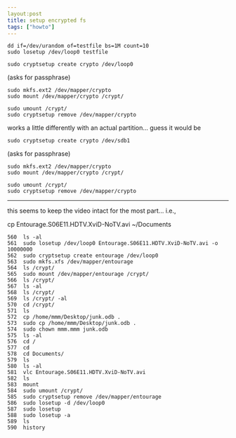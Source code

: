 ```yaml
---
layout:post
title: setup encrypted fs
tags: ["howto"]
---
```



    dd if=/dev/urandom of=testfile bs=1M count=10
    sudo losetup /dev/loop0 testfile 

    sudo cryptsetup create crypto /dev/loop0

(asks for passphrase)

    sudo mkfs.ext2 /dev/mapper/crypto 
    sudo mount /dev/mapper/crypto /crypt/

    sudo umount /crypt/
    sudo cryptsetup remove /dev/mapper/crypto 






works a little differently with an actual partition... guess it would be

    sudo cryptsetup create crypto /dev/sdb1

(asks for passphrase)

    sudo mkfs.ext2 /dev/mapper/crypto 
    sudo mount /dev/mapper/crypto /crypt/

    sudo umount /crypt/
    sudo cryptsetup remove /dev/mapper/crypto 


-----

this seems to keep the video intact for the most part...  i.e.,

cp Entourage.S06E11.HDTV.XviD-NoTV.avi ~/Documents

    560  ls -al
    561  sudo losetup /dev/loop0 Entourage.S06E11.HDTV.XviD-NoTV.avi -o 10000000
    562  sudo cryptsetup create entourage /dev/loop0
    563  sudo mkfs.xfs /dev/mapper/entourage 
    564  ls /crypt/
    565  sudo mount /dev/mapper/entourage /crypt/
    566  ls /crypt/
    567  ls -al
    568  ls /crypt/
    569  ls /crypt/ -al
    570  cd /crypt/
    571  ls
    572  cp /home/mmm/Desktop/junk.odb .
    573  sudo cp /home/mmm/Desktop/junk.odb .
    574  sudo chown mmm.mmm junk.odb 
    575  ls -al
    576  cd /
    577  cd
    578  cd Documents/
    579  ls
    580  ls -al
    581  vlc Entourage.S06E11.HDTV.XviD-NoTV.avi 
    582  ls
    583  mount
    584  sudo umount /crypt/
    585  sudo cryptsetup remove /dev/mapper/entourage 
    586  sudo losetup -d /dev/loop0 
    587  sudo losetup 
    588  sudo losetup -a
    589  ls
    590  history 


